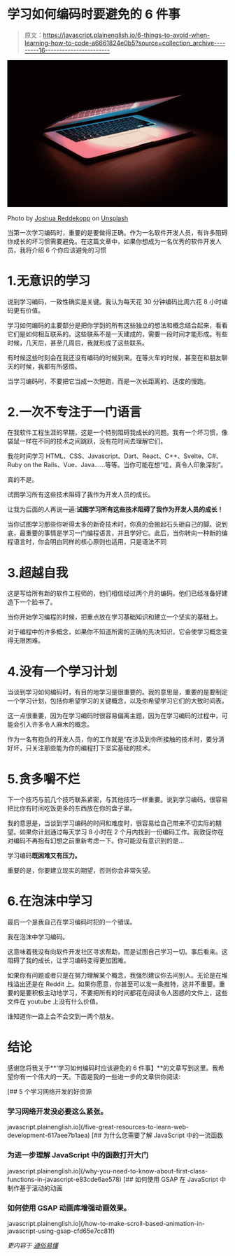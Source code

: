 # 学习如何编码时要避免的 6 件事

> 原文：<https://javascript.plainenglish.io/6-things-to-avoid-when-learning-how-to-code-a6661824e0b5?source=collection_archive---------16----------------------->

![](img/3e968f1f7e229f7ea8aab6249d0778a3.png)

Photo by [Joshua Reddekopp](https://unsplash.com/@joshuaryanphoto?utm_source=medium&utm_medium=referral) on [Unsplash](https://unsplash.com?utm_source=medium&utm_medium=referral)

当第一次学习编码时，重要的是要做得正确。作为一名软件开发人员，有许多阻碍你成长的坏习惯需要避免。在这篇文章中，如果你想成为一名优秀的软件开发人员，我将介绍 6 个你应该避免的习惯

# 1.无意识的学习

说到学习编码，一致性确实是关键。我认为每天花 30 分钟编码比周六花 8 小时编码更有价值。

学习如何编码的主要部分是把你学到的所有这些独立的想法和概念结合起来，看看它们是如何相互联系的。这些联系不是一天建成的，需要一段时间才能形成。有些时候，几天后，甚至几周后，我就形成了这些联系。

有时候这些时刻会在我还没有编码的时候到来。在等火车的时候，甚至在和朋友聊天的时候，我都有所感悟。

当学习编码时，不要把它当成一次短跑，而是一次长距离的、适度的慢跑。

# 2.一次不专注于一门语言

在我软件工程生涯的早期，这是一个特别阻碍我成长的问题。我有一个坏习惯，像袋鼠一样在不同的技术之间跳跃，没有花时间去理解它们。

我花时间学习 HTML、CSS、Javascript、Dart、React、C++、Svelte、C#、Ruby on the Rails、Vue、Java……等等。当你可能在想“哇，真令人印象深刻”。

真的不是。

试图学习所有这些技术阻碍了我作为开发人员的成长。

让我为后面的人再说一遍:**试图学习所有这些技术阻碍了我作为开发人员的成长！**

当你试图学习那些你听得太多的新奇技术时，你真的会搬起石头砸自己的脚。说到底，最重要的事情是学习一门编程语言，并且学好它。此后，当你转向一种新的编程语言时，你会明白同样的核心原则也适用，只是语法不同

# 3.超越自我

这是写给所有新的软件工程师的，他们相信经过两个月的编码，他们已经准备好建造下一个脸书了。

当你开始学习编程的时候，把重点放在学习基础知识和建立一个坚实的基础上。

对于编程中的许多概念，如果你不知道所需的正确的先决知识，它会使学习概念变得无限困难。

# 4.没有一个学习计划

当谈到学习如何编码时，有目的地学习是很重要的。我的意思是，重要的是要制定一个学习计划，包括你希望学习的关键概念，以及你希望学习它们的大致时间表。

这一点很重要，因为在学习编码时很容易偏离主题，因为在学习编码的过程中，可能会引入许多令人麻木的概念。

作为一名有抱负的开发人员，你的工作就是“在涉及到你所接触的技术时，要分清好坏，只关注那些能为你的编程打下坚实基础的技术。

# 5.贪多嚼不烂

下一个技巧与前几个技巧联系紧密，与其他技巧一样重要。说到学习编码，很容易把比你有时间吃饭更多的东西放在你的盘子里。

我的意思是，当谈到学习编码的时间和难度时，很容易给自己带来不切实际的期望。如果你计划通过每天学习 8 小时在 2 个月内找到一份编码工作。我敦促你在对编码不再抱有幻想之前重新考虑一下。你可能没有意识到的是…

学习编码**既困难又有压力。**

重要的是，你要建立现实的期望，否则你会非常失望。

# 6.在泡沫中学习

最后一个是我自己在学习编码时犯的一个错误。

我在泡沫中学习编码。

这意味着我没有向软件开发社区寻求帮助，而是试图自己学习一切。事后看来。这阻碍了我的成长，让学习编码变得更加困难。

如果你有问题或者只是在努力理解某个概念，我强烈建议你去问别人。无论是在堆栈溢出还是在 Reddit 上。如果你愿意，你甚至可以发一条推特，这并不重要。重要的是要积极主动地学习，不要把所有的时间都花在阅读令人困惑的文件上，这些文件在 youtube 上没有什么价值。

谁知道你一路上会不会交到一两个朋友。

# 结论

感谢您将我关于**‘学习如何编码时应该避免的 6 件事】**的文章写到这里。我希望你有一个伟大的一天。下面是我的一些进一步的文章供你阅读:

[](/five-great-resources-to-learn-web-development-617aee7b1aea) [## 5 个学习网络开发的好资源

### 学习网络开发没必要这么紧张。

javascript.plainenglish.io](/five-great-resources-to-learn-web-development-617aee7b1aea) [](/why-you-need-to-know-about-first-class-functions-in-javascript-e83cde6ae578) [## 为什么您需要了解 JavaScript 中的一流函数

### 为进一步理解 JavaScript 中的函数打开大门

javascript.plainenglish.io](/why-you-need-to-know-about-first-class-functions-in-javascript-e83cde6ae578) [](/how-to-make-scroll-based-animation-in-javascript-using-gsap-cfd65e7cc81f) [## 如何使用 GSAP 在 JavaScript 中制作基于滚动的动画

### 如何使用 GSAP 动画库增强动画效果。

javascript.plainenglish.io](/how-to-make-scroll-based-animation-in-javascript-using-gsap-cfd65e7cc81f) 

*更内容于* [*通俗易懂*](http://plainenglish.io/)